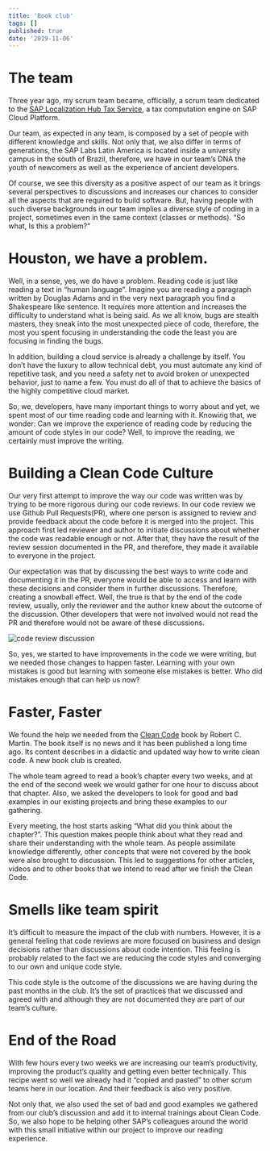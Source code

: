```yaml
---
title: 'Book club'
tags: []
published: true
date: '2019-11-06'
---
```



# The team

Three year ago, my scrum team became, officially, a scrum team dedicated to the [SAP Localization Hub Tax Service](https://help.sap.com/viewer/p/SLH_tax_service), a tax computation engine on SAP Cloud Platform.

Our team, as expected in any team, is composed by a set of people with different knowledge and skills. Not only that, we also differ in terms of generations, the SAP Labs Latin America is located inside a university campus in the south of Brazil, therefore, we have in our team’s DNA the youth of newcomers as well as the experience of ancient developers.

Of course, we see this diversity as a positive aspect of our team as it brings several perspectives to discussions and increases our chances to consider all the aspects that are required to build software. But, having people with such diverse backgrounds in our team implies a diverse style of coding in a project, sometimes even in the same context (classes or methods). “So what, Is this a problem?”

# Houston, we have a problem.

Well, in a sense, yes, we do have a problem. Reading code is just like reading a text in “human language”. Imagine you are reading a paragraph written by Douglas Adams and in the very next paragraph you find a Shakespeare like sentence. It requires more attention and increases the difficulty to understand what is being said. As we all know, bugs are stealth masters, they sneak into the most unexpected piece of code, therefore, the most you spent focusing in understanding the code the least you are focusing in finding the bugs.

In addition, building a cloud service is already a challenge by itself. You don’t have the luxury to allow technical debt, you must automate any kind of repetitive task, and you need a safety net to avoid broken or unexpected behavior, just to name a few. You must do all of that to achieve the basics of the highly competitive cloud market.

So, we, developers, have many important things to worry about and yet, we spent most of our time reading code and learning with it. Knowing that, we wonder: Can we improve the experience of reading code by reducing the amount of code styles in our code? Well, to improve the reading, we certainly must improve the writing.

# Building a Clean Code Culture

Our very first attempt to improve the way our code was written was by trying to be more rigorous during our code reviews. In our code review we use Github Pull Requests(PR), where one person is assigned to review and provide feedback about the code before it is merged into the project. This approach first led reviewer and author to initiate discussions about whether the code was readable enough or not. After that, they have the result of the review session documented in the PR, and therefore, they made it available to everyone in the project.

Our expectation was that by discussing the best ways to write code and documenting it in the PR, everyone would be able to access and learn with these decisions and consider them in further discussions. Therefore, creating a snowball effect. Well, the true is that by the end of the code review, usually, only the reviewer and the author knew about the outcome of the discussion. Other developers that were not involved would not read the PR and therefore would not be aware of these discussions.

![code review discussion](../src/images/cleancode.png)



So, yes, we started to have improvements in the code we were writing, but we needed those changes to happen faster. Learning with your own mistakes is good but learning with someone else mistakes is better. Who did mistakes enough that can help us now?

# Faster, Faster

We found the help we needed from the [Clean Code](https://www.amazon.com/gp/product/0132350882/ref=dbs_a_def_rwt_bibl_vppi_i0) book by Robert C. Martin. The book itself is no news and it has been published a long time ago. Its content describes in a didactic and updated way how to write clean code. A new book club is created.

The whole team agreed to read a book’s chapter every two weeks, and at the end of the second week we would gather for one hour to discuss about that chapter. Also, we asked the developers to look for good and bad examples in our existing projects and bring these examples to our gathering.

Every meeting, the host starts asking “What did you think about the chapter?”. This question makes people think about what they read and share their understanding with the whole team. As people assimilate knowledge differently, other concepts that were not covered by the book were also brought to discussion. This led to suggestions for other articles, videos and to other books that we intend to read after we finish the Clean Code.

# Smells like team spirit

It’s difficult to measure the impact of the club with numbers. However, it is a general feeling that code reviews are more focused on business and design decisions rather than discussions about code intention. This feeling is probably related to the fact we are reducing the code styles and converging to our own and unique code style.

This code style is the outcome of the discussions we are having during the past months in the club. It’s the set of practices that we discussed and agreed with and although they are not documented they are part of our team’s culture.

# End of the Road

With few hours every two weeks we are increasing our team’s productivity, improving the product’s quality and getting even better technically. This recipe went so well we already had it “copied and pasted” to other scrum teams here in our location. And their feedback is also very positive.

Not only that, we also used the set of bad and good examples we gathered from our club’s discussion and add it to internal trainings about Clean Code. So, we also hope to be helping other SAP’s colleagues around the world with this small initiative within our project to improve our reading experience.